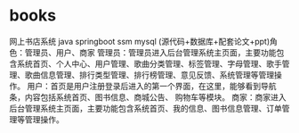 # books
网上书店系统  java springboot ssm mysql (源代码+数据库+配套论文+ppt)角色：管理员、用户、商家  管理员：管理员进入后台管理系统主页面，主要功能包含系统首页、个人中心、用户管理、歌曲分类管理、标签管理、字母管理、歌手管理、歌曲信息管理、排行类型管理、排行榜管理、意见反馈、系统管理等管理操作。  用户：首页是用户注册登录后进入的第一个界面，在这里，能够看到导航条，内容包括系统首页、图书信息、商城公告、 购物车等模块。  商家：商家进入后台管理系统主页面，主要功能包含系统首页、我的信息、图书信息管理、订单管理等管理操作。
